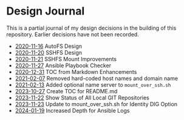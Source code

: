 Design Journal
==============

This is a partial journal of my design decisions in the building of this
repository. Earlier decisions have not been recorded.

* [2020-11-16](2020-11-16.md) AutoFS Design
* [2020-11-20](2020-11-20.md) SSHFS Design
* [2020-11-21](2020-11-21.md) SSHFS Mount Improvements
* [2020-11-27](2020-11-27.md) Ansible Playbook Checker
* [2020-12-31](2020-12-31.md) TOC from Markdown Enhancements
* [2021-02-07](2021-02-07.md) Removed hard-coded host names and domain name
* [2021-02-13](2021-02-13.md) Added optional name server to `mount_over_ssh.sh`
* [2023-10-27](2023-10-27.md) Create TOC for README.md
* [2023-11-22](2023_11_22.md) Show Status of All Local GIT Repositories
* [2023-11-23](2023_11_23.md) Update to mount\_over\_ssh.sh for Identity DIG Option
* [2024-01-19](2024_01_19.md) Increased Depth for Ansible Logs

